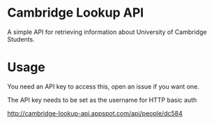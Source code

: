 # Cambridge Lookup API

A simple API for retrieving information about University of Cambridge Students.


# Usage

You need an API key to access this, open an issue if you want one.

The API key needs to be set as the username for HTTP basic auth

http://cambridge-lookup-api.appspot.com/api/people/dc584
